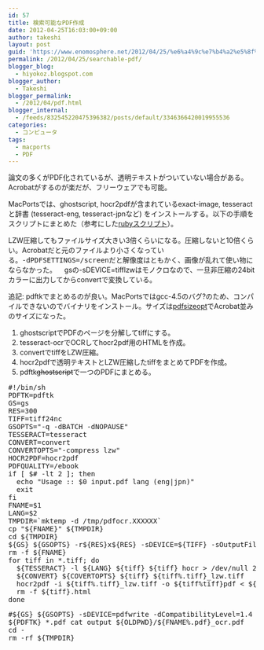 ```yaml
---
id: 57
title: 検索可能なPDF作成
date: 2012-04-25T16:03:00+09:00
author: takeshi
layout: post
guid: 'https://www.enomosphere.net/2012/04/25/%e6%a4%9c%e7%b4%a2%e5%8f%af%e8%83%bd%e3%81%aapdf%e4%bd%9c%e6%88%90/'
permalink: /2012/04/25/searchable-pdf/
blogger_blog:
  - hiyokoz.blogspot.com
blogger_author:
  - Takeshi
blogger_permalink:
  - /2012/04/pdf.html
blogger_internal:
  - /feeds/832545220475396382/posts/default/3346366420019955536
categories:
  - コンピュータ
tags:
  - macports
  - PDF
---
```

論文の多くがPDF化されているが、透明テキストがついていない場合がある。Acrobatがするのが楽だが、フリーウェアでも可能。

MacPortsでは、ghostscript, hocr2pdfが含まれているexact-image, tesseractと辞書 (tesseract-eng, tesseract-jpnなど) をインストールする。以下の手順をスクリプトにまとめた（参考にした<a href="http://optphys.sci.hokudai.ac.jp/~sekika/wiki/index.php?%B2%E8%C1%FCPDF%A4%CB%C6%A9%CC%C0%A5%C6%A5%AD%A5%B9%A5%C8%A4%F2%C5%BD%A4%EA%C9%D5%A4%B1">rubyスクリプト</a>）。

LZW圧縮してもファイルサイズ大きい3倍くらいになる。圧縮しないと10倍くらい。Acrobatだと元のファイルより小さくなっている。<span style="font-family: monospace; white-space: pre;">-dPDFSETTINGS=/screen</span>だと解像度はともかく、画像が乱れて使い物にならなかった。
<span style="font-family: monospace; white-space: pre;">
</span>
gsの-sDEVICE=tifflzwはモノクロなので、一旦非圧縮の24bitカラーに出力してからconvertで変換している。

追記: pdftkでまとめるのが良い。MacPortsではgcc-4.5のバグ?のため、コンパイルできないのでバイナリをインストール。サイズは<a href="/2012/04/26/pdf-compression/">pdfsizeopt</a>でAcrobat並みのサイズになった。
<ol>
 	<li>ghostscriptでPDFのページを分解してtiffにする。</li>
 	<li>tesseract-ocrでOCRしてhocr2pdf用のHTMLを作成。</li>
 	<li>convertでtiffをLZW圧縮。</li>
 	<li>hocr2pdfで透明テキストとLZW圧縮したtiffをまとめてPDFを作成。</li>
 	<li>pdftk<span style="text-decoration: line-through;">ghostscript</span>で一つのPDFにまとめる。</li>
</ol>
<pre>#!/bin/sh
PDFTK=pdftk
GS=gs
RES=300
TIFF=tiff24nc
GSOPTS="-q -dBATCH -dNOPAUSE"
TESSERACT=tesseract
CONVERT=convert
CONVERTOPTS="-compress lzw"
HOCR2PDF=hocr2pdf
PDFQUALITY=/ebook
if [ $# -lt 2 ]; then
  echo "Usage :: $0 input.pdf lang (eng|jpn)"
  exit
fi
FNAME=$1
LANG=$2
TMPDIR=`mktemp -d /tmp/pdfocr.XXXXXX`
cp "${FNAME}" ${TMPDIR}
cd ${TMPDIR}
${GS} ${GSOPTS} -r${RES}x${RES} -sDEVICE=${TIFF} -sOutputFile="${FNAME%.pdf}_%04d.tiff" "${FNAME}"
rm -f ${FNAME}
for tiff in *.tiff; do
  ${TESSERACT} -l ${LANG} ${tiff} ${tiff} hocr &gt; /dev/null 2&gt;&amp;1
  ${CONVERT} ${COVERTOPTS} ${tiff} ${tiff%.tiff}_lzw.tiff
  hocr2pdf -i ${tiff%.tiff}_lzw.tiff -o ${tiff%tiff}pdf &lt; ${tiff}.html
  rm -f ${tiff}.html
done</pre>
<pre>#${GS} ${GSOPTS} -sDEVICE=pdfwrite -dCompatibilityLevel=1.4 -dPDFSETTINGS=${PDFQUALITY} -sOutputFile="${OLDPWD}/${FNAME%.pdf}_ocr.pdf" `ls -1 *.pdf`
${PDFTK} *.pdf cat output ${OLDPWD}/${FNAME%.pdf}_ocr.pdf
cd -
rm -rf ${TMPDIR}</pre>
